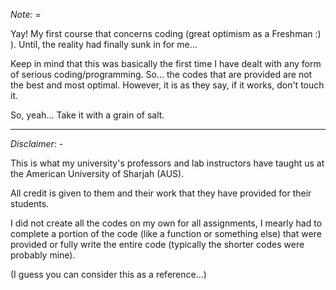 *Note: =*

Yay! My first course that concerns coding (great optimism as a Freshman :) ). Until, the reality had finally sunk in for me...

Keep in mind that this was basically the first time I have dealt with any form of serious coding/programming. So... the codes that are provided are not the best and most optimal. However, it is as they say, if it works, don't touch it.

So, yeah... Take it with a grain of salt.

-----------------------------------------------------------------------------------------------------------------------------------------------------------------------------------------------------------------------

*Disclaimer: -*

This is what my university's professors and lab instructors have taught us at the American University of Sharjah (AUS).

All credit is given to them and their work that they have provided for their students.

I did not create all the codes on my own for all assignments, I mearly had to complete a portion of the code (like a function or something else) that were provided or fully write the entire code (typically the shorter codes were probably mine).

(I guess you can consider this as a reference...)
